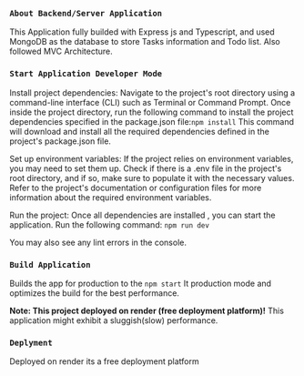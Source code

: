 ### `About Backend/Server Application`
This Application fully builded with Express js and Typescript, and used MongoDB as the database to store Tasks information and Todo list.
Also followed MVC Architecture.

### `Start Application Developer Mode`
Install project dependencies: Navigate to the project's root directory using a command-line interface (CLI) such as Terminal or Command Prompt. Once inside the project directory, run the following command to install the project dependencies specified in the package.json file:`npm install`
This command will download and install all the required dependencies defined in the project's package.json file.

Set up environment variables: If the project relies on environment variables, you may need to set them up. Check if there is a .env file in the project's root directory, and if so, make sure to populate it with the necessary values. Refer to the project's documentation or configuration files for more information about the required environment variables.

Run the project: Once all dependencies are installed , you can start the application. Run the following command: `npm run dev`

You may also see any lint errors in the console.


### `Build Application`

Builds the app for production to the `npm start` 
It production mode and optimizes the build for the best performance.

**Note: This project deployed on render (free deployment platform)!**
This application might exhibit a sluggish(slow) performance.


### `Deplyment`
Deployed on render its a free deployment platform 
